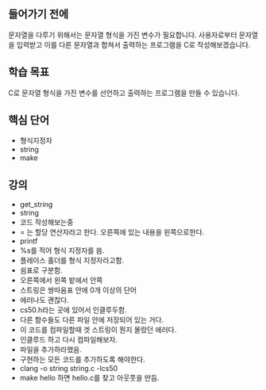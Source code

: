 ## 들어가기 전에

문자열을 다루기 위해서는 문자열 형식을 가진 변수가 필요합니다. 사용자로부터 문자열을 입력받고 이를 다른 문자열과 합쳐서 출력하는 프로그램을 C로 작성해보겠습니다.

## 학습 목표

C로 문자열 형식을 가진 변수를 선언하고 출력하는 프로그램을 만들 수 있습니다.

## 핵심 단어

- 형식지정자
- string
- make

## 강의

- get_string
- string
- 코드 작성해보는중
- = 는 할당 연산자라고 한다. 오른쪽에 있는 내용을 왼쪽으로한다.
- printf
- %s를 적어 형식 지정자를 씀.
- 플레이스 홀더를 형식 지정자라고함.
- 쉼표로 구분함.
- 오른쪽에서 왼쪽 밭에서 안쪽
- 스트링은 쌍따옴표 안에 0개 이상의 단어
- 에러나도 괜찮다.
- cs50.h라는 곳에 있어서 인클루두함.
- 다른 함수들도 다른 파일 안에 저장되어 있는 거다.
- 이 코드를 컴파일할때 겟 스트링이 뭔지 몰랐던 에러다.
- 인클루드 하고 다시 컴파일해보자.
- 파일을 추가하라했음.
- 구현하는 모든 코드를 추가하도록 해야한다.
- clang -o string string.c -lcs50
- make hello 하면 hello.c를 찾고 아웃풋을 만듬.
